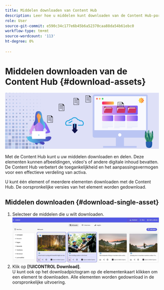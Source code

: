 ```yaml
---
title: Middelen downloaden van Content Hub
description: Leer hoe u middelen kunt downloaden van de Content Hub-portal
role: User
source-git-commit: e590c34c177e6b45b6a52370caa88da54b61ebc0
workflow-type: tm+mt
source-wordcount: '113'
ht-degree: 0%

---
```


# Middelen downloaden van de Content Hub {#download-assets}

<!-- ![Download assets](assets/download-asset.jpg) -->
![Elementen downloaden](assets/download-asset-genstudio.jpeg)

Met de Content Hub kunt u uw middelen downloaden en delen. Deze elementen kunnen afbeeldingen, video&#39;s of andere digitale inhoud bevatten. De Content Hub verbetert de toegankelijkheid en het aanpassingsvermogen voor een effectieve verdeling van activa.

U kunt één element of meerdere elementen downloaden met de Content Hub. De oorspronkelijke versies van het element worden gedownload.

## Middelen downloaden {#download-single-asset}

1. Selecteer de middelen die u wilt downloaden.
   ![Eén middel downloaden](assets/download-assets-new.jpg)
1. Klik op **[!UICONTROL Download]**. <br> U kunt ook op het downloadpictogram op de elementenkaart klikken om een element te downloaden.
Alle elementen worden gedownload in de oorspronkelijke uitvoering.
